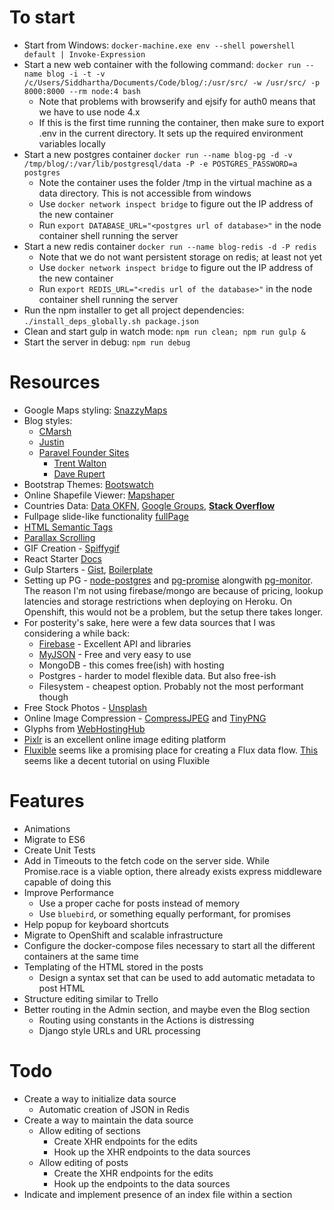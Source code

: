 # To start

- Start from Windows: `docker-machine.exe env --shell powershell default | Invoke-Expression`
- Start a new web container with the following command: `docker run --name blog -i -t -v /c/Users/Siddhartha/Documents/Code/blog/:/usr/src/ -w /usr/src/ -p 8000:8000 --rm node:4 bash`
  - Note that problems with browserify and ejsify for auth0 means that we have to use node 4.x
  - If this is the first time running the container, then make sure to export .env in the current directory. It sets up the required environment variables locally
- Start a new postgres container `docker run --name blog-pg -d -v /tmp/blog/:/var/lib/postgresql/data -P -e POSTGRES_PASSWORD=a postgres`
  - Note the container uses the folder /tmp in the virtual machine as a data directory. This is not accessible from windows
  - Use `docker network inspect bridge` to figure out the IP address of the new container
  - Run `export DATABASE_URL="<postgres url of database>"` in the node container shell running the server
- Start a new redis container `docker run --name blog-redis -d -P redis`
  - Note that we do not want persistent storage on redis; at least not yet
  - Use `docker network inspect bridge` to figure out the IP address of the new container
  - Run `export REDIS_URL="<redis url of the database>"` in the node container shell running the server
- Run the npm installer to get all project dependencies: `./install_deps_globally.sh package.json`
- Clean and start gulp in watch mode: `npm run clean; npm run gulp &`
- Start the server in debug: `npm run debug`

# Resources

- Google Maps styling: [SnazzyMaps](https://snazzymaps.com/)
- Blog styles:
  - [CMarsh](http://www.crmarsh.com/script/)
  - [Justin](http://www.justinyan.com/posts/2015/self-esteem/)
  - [Paravel Founder Sites](http://paravelinc.com/about.php)
    - [Trent Walton](http://trentwalton.com/)
    - [Dave Rupert](http://daverupert.com/)
- Bootstrap Themes: [Bootswatch](https://bootswatch.com/)
- Online Shapefile Viewer: [Mapshaper](http://www.mapshaper.org/)
- Countries Data: [Data OKFN](http://data.okfn.org/data/datasets/geo-boundaries-world-110m), [Google Groups](https://groups.google.com/forum/#!topic/d3-js/cTVo0Uci5x4), **[Stack Overflow](http://stackoverflow.com/questions/9542834/geojson-world-database)**
- Fullpage slide-like functionality [fullPage](https://github.com/alvarotrigo/fullPage.js)
- [HTML Semantic Tags](http://html5doctor.com/downloads/h5d-sectioning-flowchart.pdf)
- [Parallax Scrolling](https://ihatetomatoes.net/how-to-create-a-parallax-scrolling-website/)
- GIF Creation - [Spiffygif](http://spiffygif.com/)
- React Starter [Docs](https://github.com/webpack/react-starter/blob/master/NOTES/HowStuffWorks.md)
- Gulp Starters - [Gist](https://gist.github.com/mlouro/8886076), [Boilerplate](https://github.com/christianalfoni/react-app-boilerplate/blob/master/gulpfile.js)
- Setting up PG - [node-postgres](https://github.com/brianc/node-postgres) and [pg-promise](https://github.com/vitaly-t/pg-promise) alongwith [pg-monitor](https://github.com/vitaly-t/pg-monitor). The reason I'm not using firebase/mongo are because of pricing, lookup latencies and storage restrictions when deploying on Heroku. On Openshift, this would not be a problem, but the setup there takes longer.
- For posterity's sake, here were a few data sources that I was considering a while back:
  - [Firebase](https://www.firebase.com/) - Excellent API and libraries
  - [MyJSON](http://myjson.com/) - Free and very easy to use
  - MongoDB - this comes free(ish) with hosting
  - Postgres - harder to model flexible data. But also free-ish
  - Filesystem - cheapest option. Probably not the most performant though
- Free Stock Photos - [Unsplash](https://unsplash.com/)
- Online Image Compression - [CompressJPEG](http://compressjpeg.com/) and [TinyPNG](https://tinypng.com/)
- Glyphs from [WebHostingHub](http://www.webhostinghub.com/glyphs/)
- [Pixlr](https://pixlr.com/) is an excellent online image editing platform
- [Fluxible](http://fluxible.io/) seems like a promising place for creating a Flux data flow. [This](https://github.com/yahoo/fluxible/blob/master/docs/blog/2014-11-06-bringing-flux-to-the-server.md) seems like a decent tutorial on using Fluxible

# Features

- Animations
- Migrate to ES6
- Create Unit Tests
- Add in Timeouts to the fetch code on the server side. While Promise.race is a viable option, there already exists express middleware capable of doing this
- Improve Performance
  - Use a proper cache for posts instead of memory
  - Use `bluebird`, or something equally performant, for promises
- Help popup for keyboard shortcuts
- Migrate to OpenShift and scalable infrastructure
- Configure the docker-compose files necessary to start all the different containers at the same time
- Templating of the HTML stored in the posts
  - Design a syntax set that can be used to add automatic metadata to post HTML
- Structure editing similar to Trello
- Better routing in the Admin section, and maybe even the Blog section
  - Routing using constants in the Actions is distressing
  - Django style URLs and URL processing

# Todo

- Create a way to initialize data source
  - Automatic creation of JSON in Redis
- Create a way to maintain the data source
  - Allow editing of sections
    - Create XHR endpoints for the edits
    - Hook up the XHR endpoints to the data sources
  - Allow editing of posts
    - Create the XHR endpoints for the edits
    - Hook up the endpoints to the data sources
- Indicate and implement presence of an index file within a section
